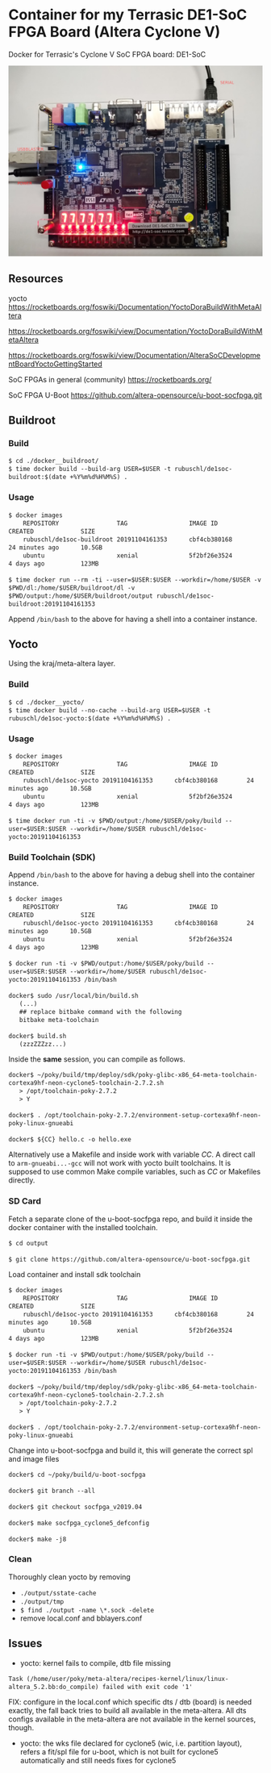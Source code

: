 # Container for my Terrasic DE1-SoC FPGA Board (Altera Cyclone V)

Docker for Terrasic's Cyclone V SoC FPGA board: DE1-SoC

![Cabeling](pics/setup.jpg)



## Resources

yocto
https://rocketboards.org/foswiki/Documentation/YoctoDoraBuildWithMetaAltera

https://rocketboards.org/foswiki/view/Documentation/YoctoDoraBuildWithMetaAltera

https://rocketboards.org/foswiki/view/Documentation/AlteraSoCDevelopmentBoardYoctoGettingStarted

SoC FPGAs in general (community)
https://rocketboards.org/


SoC FPGA U-Boot
https://github.com/altera-opensource/u-boot-socfpga.git


## Buildroot

### Build

```
$ cd ./docker__buildroot/
$ time docker build --build-arg USER=$USER -t rubuschl/de1soc-buildroot:$(date +%Y%m%d%H%M%S) .
```


### Usage

```
$ docker images
    REPOSITORY                TAG                 IMAGE ID            CREATED             SIZE
    rubuschl/de1soc-buildroot 20191104161353      cbf4cb380168        24 minutes ago      10.5GB
    ubuntu                    xenial              5f2bf26e3524        4 days ago          123MB

$ time docker run --rm -ti --user=$USER:$USER --workdir=/home/$USER -v $PWD/dl:/home/$USER/buildroot/dl -v $PWD/output:/home/$USER/buildroot/output rubuschl/de1soc-buildroot:20191104161353
```

Append ``/bin/bash`` to the above for having a shell into a container instance.



## Yocto



Using the kraj/meta-altera layer.


### Build

```
$ cd ./docker__yocto/
$ time docker build --no-cache --build-arg USER=$USER -t rubuschl/de1soc-yocto:$(date +%Y%m%d%H%M%S) .
```


### Usage

```
$ docker images
    REPOSITORY                TAG                 IMAGE ID            CREATED             SIZE
    rubuschl/de1soc-yocto 20191104161353      cbf4cb380168        24 minutes ago      10.5GB
    ubuntu                    xenial              5f2bf26e3524        4 days ago          123MB

$ time docker run -ti -v $PWD/output:/home/$USER/poky/build --user=$USER:$USER --workdir=/home/$USER rubuschl/de1soc-yocto:20191104161353
```


### Build Toolchain (SDK)

Append ``/bin/bash`` to the above for having a debug shell into the container instance.

```
$ docker images
    REPOSITORY                TAG                 IMAGE ID            CREATED             SIZE
    rubuschl/de1soc-yocto 20191104161353      cbf4cb380168        24 minutes ago      10.5GB
    ubuntu                    xenial              5f2bf26e3524        4 days ago          123MB

$ docker run -ti -v $PWD/output:/home/$USER/poky/build --user=$USER:$USER --workdir=/home/$USER rubuschl/de1soc-yocto:20191104161353 /bin/bash

docker$ sudo /usr/local/bin/build.sh
   (...)
   ## replace bitbake command with the following
   bitbake meta-toolchain

docker$ build.sh
   (zzzZZZzz...)
```

Inside the **same** session, you can compile as follows.

```
docker$ ~/poky/build/tmp/deploy/sdk/poky-glibc-x86_64-meta-toolchain-cortexa9hf-neon-cyclone5-toolchain-2.7.2.sh
   > /opt/toolchain-poky-2.7.2
   > Y

docker$ . /opt/toolchain-poky-2.7.2/environment-setup-cortexa9hf-neon-poky-linux-gnueabi

docker$ ${CC} hello.c -o hello.exe
```

Alternatively use a Makefile and inside work with variable _CC_. A direct call to ``arm-gnueabi...-gcc`` will not work with yocto built toolchains. It is supposed to use common Make compile variables, such as _CC_ or Makefiles directly.



### SD Card

Fetch a separate clone of the u-boot-socfpga repo, and build it inside the docker container with the installed toolchain.

```
$ cd output

$ git clone https://github.com/altera-opensource/u-boot-socfpga.git
```

Load container and install sdk toolchain

```
$ docker images
    REPOSITORY                TAG                 IMAGE ID            CREATED             SIZE
    rubuschl/de1soc-yocto 20191104161353      cbf4cb380168        24 minutes ago      10.5GB
    ubuntu                    xenial              5f2bf26e3524        4 days ago          123MB

$ docker run -ti -v $PWD/output:/home/$USER/poky/build --user=$USER:$USER --workdir=/home/$USER rubuschl/de1soc-yocto:20191104161353 /bin/bash

docker$ ~/poky/build/tmp/deploy/sdk/poky-glibc-x86_64-meta-toolchain-cortexa9hf-neon-cyclone5-toolchain-2.7.2.sh
   > /opt/toolchain-poky-2.7.2
   > Y

docker$ . /opt/toolchain-poky-2.7.2/environment-setup-cortexa9hf-neon-poky-linux-gnueabi
```

Change into u-boot-socfpga and build it, this will generate the correct spl and image files
```
docker$ cd ~/poky/build/u-boot-socfpga

docker$ git branch --all

docker$ git checkout socfpga_v2019.04

docker$ make socfpga_cyclone5_defconfig

docker$ make -j8
```



### Clean

Thoroughly clean yocto by removing
* ``./output/sstate-cache``
* ``./output/tmp``
* ``$ find ./output -name \*.sock -delete``
* remove local.conf and bblayers.conf



## Issues

* yocto: kernel fails to compile, dtb file missing
```
Task (/home/user/poky/meta-altera/recipes-kernel/linux/linux-altera_5.2.bb:do_compile) failed with exit code '1'
```
FIX: configure in the local.conf which specific dts / dtb (board) is needed exactly, the fall back tries to build all available in the meta-altera. All dts configs available in the meta-altera are not available in the kernel sources, though.

* yocto: the wks file declared for cyclone5 (wic, i.e. partition layout), refers a fit/spl file for u-boot, which is not built for cyclone5 automatically and still needs fixes for cyclone5
